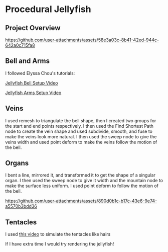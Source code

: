 # Procedural Jellyfish

## Project Overview

https://github.com/user-attachments/assets/58e3a03c-8b41-42ed-944c-642a0c715fa8


## Bell and Arms
I followed Elyssa Chou's tutorials:

[Jellyfish Bell Setup Video](https://www.youtube.com/watch?v=J3X8BB0yNRE)

[Jellyfish Arms Setup Video](https://www.youtube.com/watch?v=A_oNXqx8XH4)

## Veins
I used remesh to triangulate the bell shape, then I created two groups for the start and end points respectively. I then used the Find Shortest Path node to create the vein shape and used subdivide, smooth, and fuse to make the veins look more natural. I then used the sweep node to give the veins width and used point deform to make the veins follow the motion of the bell.

## Organs
I bent a line, mirrored it, and transformed it to get the shape of a singular organ. I then used the sweep node to give it width and the mountain node to make the surface less uniform. I used point deform to follow the motion of the bell.


https://github.com/user-attachments/assets/890d0b1c-b17c-43e6-9e74-a5570b3bdd36



## Tentacles
I used [this video](https://www.youtube.com/watch?v=LN4XXaHQkmU) to simulate the tentacles like hairs


If I have extra time I would try rendering the jellyfish!
